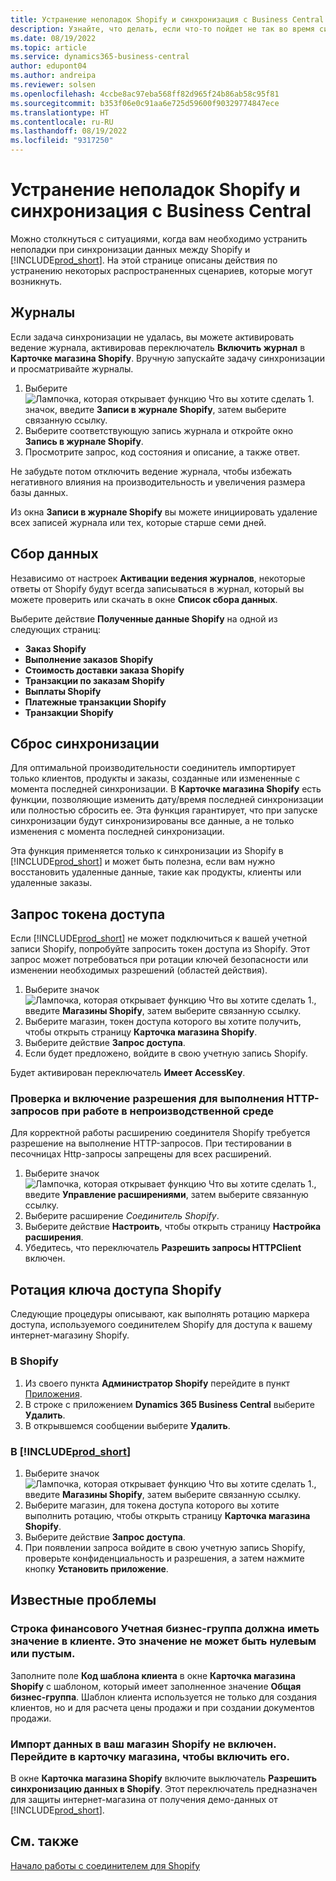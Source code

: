 ```yaml
---
title: Устранение неполадок Shopify и синхронизация с Business Central
description: Узнайте, что делать, если что-то пойдет не так во время синхронизации данных между Shopify и Business Central
ms.date: 08/19/2022
ms.topic: article
ms.service: dynamics365-business-central
author: edupont04
ms.author: andreipa
ms.reviewer: solsen
ms.openlocfilehash: 4ccbe8ac97eba568ff82d965f24b86ab58c95f81
ms.sourcegitcommit: b353f06e0c91aa6e725d59600f90329774847ece
ms.translationtype: HT
ms.contentlocale: ru-RU
ms.lasthandoff: 08/19/2022
ms.locfileid: "9317250"
---
```

# <a name="troubleshooting-the-shopify-and-business-central-synchronization"></a>Устранение неполадок Shopify и синхронизация с Business Central

Можно столкнуться с ситуациями, когда вам необходимо устранить неполадки при синхронизации данных между Shopify и [!INCLUDE[prod_short](../includes/prod_short.md)]. На этой странице описаны действия по устранению некоторых распространенных сценариев, которые могут возникнуть.

## <a name="logs"></a>Журналы

Если задача синхронизации не удалась, вы можете активировать ведение журнала, активировав переключатель **Включить журнал** в **Карточке магазина Shopify**. Вручную запускайте задачу синхронизации и просматривайте журналы.

1. Выберите ![Лампочка, которая открывает функцию Что вы хотите сделать 1.](../media/ui-search/search_small.png "Что вы хотите сделать") значок, введите **Записи в журнале Shopify**, затем выберите связанную ссылку.
2. Выберите соответствующую запись журнала и откройте окно **Запись в журнале Shopify**.
3. Просмотрите запрос, код состояния и описание, а также ответ.

Не забудьте потом отключить ведение журнала, чтобы избежать негативного влияния на производительность и увеличения размера базы данных.

Из окна **Записи в журнале Shopify** вы можете инициировать удаление всех записей журнала или тех, которые старше семи дней.

## <a name="data-capture"></a>Сбор данных

Независимо от настроек **Активации ведения журналов**, некоторые ответы от Shopify будут всегда записываться в журнал, который вы можете проверить или скачать в окне **Список сбора данных**.

Выберите действие **Полученные данные Shopify** на одной из следующих страниц:

- **Заказ Shopify**
- **Выполнение заказов Shopify**
- **Стоимость доставки заказа Shopify**
- **Транзакции по заказам Shopify**
- **Выплаты Shopify**
- **Платежные транзакции Shopify**
- **Транзакции Shopify**

## <a name="reset-sync"></a>Сброс синхронизации

Для оптимальной производительности соединитель импортирует только клиентов, продукты и заказы, созданные или измененные с момента последней синхронизации. В **Карточке магазина Shopify** есть функции, позволяющие изменить дату/время последней синхронизации или полностью сбросить ее. Эта функция гарантирует, что при запуске синхронизации будут синхронизированы все данные, а не только изменения с момента последней синхронизации.

Эта функция применяется только к синхронизации из Shopify в [!INCLUDE[prod_short](../includes/prod_short.md)] и может быть полезна, если вам нужно восстановить удаленные данные, такие как продукты, клиенты или удаленные заказы.

## <a name="request-the-access-token"></a>Запрос токена доступа

Если [!INCLUDE[prod_short](../includes/prod_short.md)] не может подключиться к вашей учетной записи Shopify, попробуйте запросить токен доступа из Shopify. Этот запрос может потребоваться при ротации ключей безопасности или изменении необходимых разрешений (областей действия).

1. Выберите значок ![Лампочка, которая открывает функцию Что вы хотите сделать 1.](../media/ui-search/search_small.png "Что вы хотите сделать"), введите **Магазины Shopify**, затем выберите связанную ссылку.
2. Выберите магазин, токен доступа которого вы хотите получить, чтобы открыть страницу **Карточка магазина Shopify**.
3. Выберите действие **Запрос доступа**.
4. Если будет предложено, войдите в свою учетную запись Shopify.

Будет активирован переключатель **Имеет AccessKey**.

### <a name="verify-and-enable-permissions-to-make-http-requests-when-running-in-a-non-production-environment"></a>Проверка и включение разрешения для выполнения HTTP-запросов при работе в непроизводственной среде

Для корректной работы расширению соединителя Shopify требуется разрешение на выполнение HTTP-запросов. При тестировании в песочницах Http-запросы запрещены для всех расширений.

1. Выберите значок ![Лампочка, которая открывает функцию Что вы хотите сделать 1.](../media/ui-search/search_small.png "Что вы хотите сделать"), введите **Управление расширениями**, затем выберите связанную ссылку.
2. Выберите расширение *Соединитель Shopify*.
3. Выберите действие **Настроить**, чтобы открыть страницу **Настройка расширения**.
4. Убедитесь, что переключатель **Разрешить запросы HTTPClient** включен.

## <a name="rotate-the-shopify-access-key"></a>Ротация ключа доступа Shopify

Следующие процедуры описывают, как выполнять ротацию маркера доступа, используемого соединителем Shopify для доступа к вашему интернет-магазину Shopify.

### <a name="in-shopify"></a>В Shopify

1. Из своего пункта **Администратор Shopify** перейдите в пункт [Приложения](https://www.shopify.com/admin/apps).
2. В строке с приложением **Dynamics 365 Business Central** выберите **Удалить**.
3. В открывшемся сообщении выберите **Удалить**.

### <a name="in-prod_short"></a>В [!INCLUDE[prod_short](../includes/prod_short.md)]

1. Выберите значок ![Лампочка, которая открывает функцию Что вы хотите сделать 1.](../media/ui-search/search_small.png "Что вы хотите сделать"), введите **Магазины Shopify**, затем выберите связанную ссылку.
2. Выберите магазин, для токена доступа которого вы хотите выполнить ротацию, чтобы открыть страницу **Карточка магазина Shopify**.
3. Выберите действие **Запрос доступа**.
4. При появлении запроса войдите в свою учетную запись Shopify, проверьте конфиденциальность и разрешения, а затем нажмите кнопку **Установить приложение**.

## <a name="known-issues"></a>Известные проблемы

### <a name="gen-bus-posting-group-must-have-a-value-in-customer-it-cannot-be-zero-or-empty"></a>Строка финансового Учетная бизнес-группа должна иметь значение в клиенте. Это значение не может быть нулевым или пустым.

Заполните поле **Код шаблона клиента** в окне **Карточка магазина Shopify** с шаблоном, который имеет заполненное значение **Общая бизнес-группа**. Шаблон клиента используется не только для создания клиентов, но и для расчета цены продажи и при создании документов продажи.

### <a name="importing-data-to-your-shopify-shop-isnt-enabled-go-to-the-shop-card-to-enable-it"></a>Импорт данных в ваш магазин Shopify не включен. Перейдите в карточку магазина, чтобы включить его.

В окне **Карточка магазина Shopify** включите выключатель **Разрешить синхронизацию данных в Shopify**.  Этот переключатель предназначен для защиты интернет-магазина от получения демо-данных от [!INCLUDE[prod_short](../includes/prod_short.md)].

## <a name="see-also"></a>См. также

[Начало работы с соединителем для Shopify](get-started.md)  
